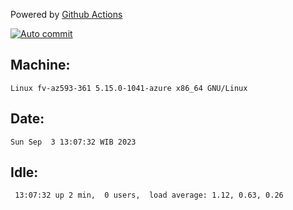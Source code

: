 Powered by [Github Actions](https://github.com/features/actions)

[![Auto commit](https://github.com/hiage/workstation/workflows/Auto%20commit/badge.svg)](https://github.com/hiage/workstation/actions?query=workflow%3A%22Auto+commit%22)

## Machine:
```
Linux fv-az593-361 5.15.0-1041-azure x86_64 GNU/Linux
```
## Date:
```
Sun Sep  3 13:07:32 WIB 2023
```
## Idle:
```
 13:07:32 up 2 min,  0 users,  load average: 1.12, 0.63, 0.26
```
